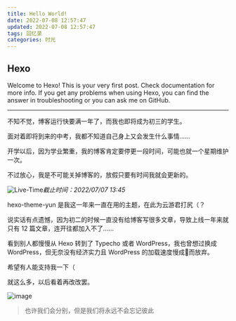 ```yaml
---
title: Hello World!
date: 2022-07-08 12:57:47
updated: 2022-07-08 12:57:47
tags: 回忆录
categories: 时光
---
```

## Hexo

Welcome to Hexo! This is your very first post. Check documentation for more info. If you get any problems when using Hexo, you can find the answer in troubleshooting or you can ask me on GitHub.

<!-- more -->

---

不知不觉，博客运行快要满一年了，而我也即将成为初三的学生。

面对着即将到来的中考，我都不知道自己身上又会发生什么事情......

开学以后，因为学业繁重，我的博客肯定要停更一段时间，可能也就一个星期维护一次。

不过放心，我是不可能关掉博客的，放假只要有时间我就会更新的。

![Live-Time](https://resources.cakeskin.tk/images/hello-world/Live-Time.png)_截止时间：2022/07/07 13:45_

hexo-theme-yun 是我这一年来一直在用的主题，在此为云游君打尻（？

说实话有点遗憾，因为初二的时候一直没有给博客写很多文章，导致上线一年来就只有 12 篇文章，连开往都加入不了......

看到别人都慢慢从 Hexo 转到了 Typecho 或者 WordPress，我也曾想过换成 WordPress，但无奈没有经济实力且 WordPress 的加载速度慢成💩而放弃。

希望有人能支持我一下（

就这么多，以后看着再改改罢。

![image](https://resources.cakeskin.tk/images/bg-dark.png)

> 也许我们会分别，但是我们将永远不会忘记彼此